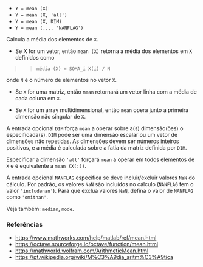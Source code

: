 * `Y = mean (X)`
* `Y = mean (X, 'all')`
* `Y = mean (X, DIM)`
* `Y = mean (..., 'NANFLAG')`

Calcula a média dos elementos de `X`.

* Se X for um vetor, então `mean (X)` retorna a média dos
elementos em `X` definidos como

>> `média (X) = SOMA_i X(i) / N`

onde `N` é o número de elementos no vetor `X`.

* Se `X` for uma matriz, então `mean` retornará um vetor linha com a
média de cada coluna em `X`.

* Se `X` for um array multidimensional, então `mean` opera junto
a primeira dimensão não singular de `X`.

A entrada opcional `DIM` força `mean` a operar sobre a(s) dimensão(ões) o especificada(s).
`DIM` pode ser uma dimensão escalar ou um vetor de
dimensões não repetidas. As dimensões devem ser números inteiros positivos,
e a média é calculada sobre a fatia da matriz definida por `DIM`.

Especificar a dimensão `'all'` forçará `mean` a operar em todos
elementos de `X` e é equivalente a `mean (X(:))`.

A entrada opcional `NANFLAG` especifica se deve incluir/excluir valores `NaN`
do cálculo. Por padrão, os valores `NaN` são incluídos
no cálculo (`NANFLAG` tem o valor `'includenan'`). Para que
exclua valores `NaN`, defina o valor de `NANFLAG` como `'omitnan'`.

Veja também: `median`, `mode`.

### Referências

* https://www.mathworks.com/help/matlab/ref/mean.html
* https://octave.sourceforge.io/octave/function/mean.html
* https://mathworld.wolfram.com/ArithmeticMean.html
* https://pt.wikipedia.org/wiki/M%C3%A9dia_aritm%C3%A9tica
